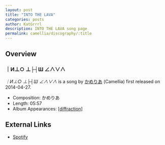 ```yaml
---
layout: post
title: "INTO THE LAVA"
categories: posts
author: KatGrrrl
description: INTO THE LAVA song page
permalink: camellia/discography/:title
---
```


## Overview

### ｜И⊥○ ⊥├┤Ш ∠∧∨∧

*｜И⊥○ ⊥├┤Ш ∠∧∨∧* is a song by [かめりあ](/camellia) (Camellia) first released on 2014-04-27.

* Composition: かめりあ
* Length: 05:57
* Album Appearances: [\[diffraction\]](/camellia/albums/diffraction)

## External Links

* [Spotify](https://open.spotify.com/track/0nn7pL7Ah4P32fH1QKUuAz?si=cffb1fb89e034293)
